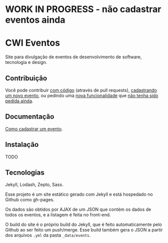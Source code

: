 # WORK IN PROGRESS - não cadastrar eventos ainda

# CWI Eventos

Site para divulgação de eventos de desenvolvimento de software, tecnologia e design.

## Contribuição

Você pode contribuir [com código](https://github.com/CWISoftware/eventos/issues) (através de pull requests), [cadastrando um novo evento](/docs/new_event.md), ou pedindo uma [nova funcionalidade](https://github.com/CWISoftware/eventos/issues/new) que [não tenha sido pedida ainda](https://github.com/CWISoftware/eventos/issues).

## Documentação

[Como cadastrar um evento](/docs/new_event.md).

## Instalação

TODO

## Tecnologias

Jekyll, Lodash, Zepto, Sass.

Esse projeto é um site estático gerado com Jekyll e está hospedado no Github como gh-pages.

Os dados são obtidos por AJAX de um JSON que contém os dados de todos os eventos, e a listagem é feita no front-end.

O build do site é o próprio build do Jekyll, que é feito automaticamente pelo Github ao ser feito um push/merge. Esse build também gera o JSON a partir dos arquivos `.yml` da pasta `_data/events`.
